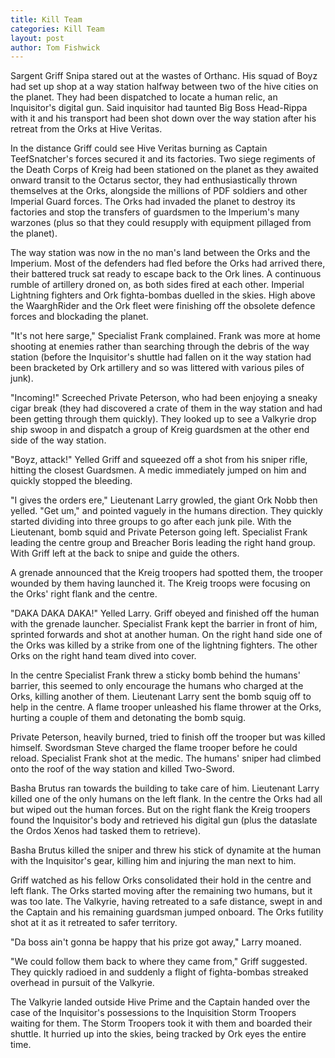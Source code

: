 ```yaml
---
title: Kill Team
categories: Kill Team
layout: post
author: Tom Fishwick
---
```


Sargent Griff Snipa stared out at the wastes of Orthanc. His squad of Boyz had set up shop at a way station halfway between two of the hive cities on the planet. They had been dispatched to locate a human relic, an Inquisitor's digital gun. Said inquisitor had taunted Big Boss Head-Rippa with it and his transport had been shot down over the way station after his retreat from the Orks at Hive Veritas.

In the distance Griff could see Hive Veritas burning as Captain TeefSnatcher's forces secured it and its factories. Two siege regiments of the Death Corps of Kreig had been stationed on the planet as they awaited onward transit to the Octarus sector, they had enthusiastically thrown themselves at the Orks, alongside the millions of PDF soldiers and other Imperial Guard forces. The Orks had invaded the planet to destroy its factories and stop the transfers of guardsmen to the Imperium's many warzones (plus so that they could resupply with equipment pillaged from the planet).

The way station was now in the no man's land between the Orks and the Imperium. Most of the defenders had fled before the Orks had arrived there, their battered truck sat ready to escape back to the Ork lines. A continuous rumble of artillery droned on, as both sides fired at each other. Imperial Lightning fighters and Ork fighta-bombas duelled in the skies. High above the WaarghRider and the Ork fleet were finishing off the obsolete defence forces and blockading the planet.

"It's not here sarge," Specialist Frank complained. Frank was more at home shooting at enemies rather than searching through the debris of the way station (before the Inquisitor's shuttle had fallen on it the way station had been bracketed by Ork artillery and so was littered with various piles of junk).

"Incoming!" Screeched Private Peterson, who had been enjoying a sneaky cigar break (they had discovered a crate of them in the way station and had been getting through them quickly). They looked up to see a Valkyrie drop ship swoop in and dispatch a group of Kreig guardsmen at the other end side of the way station.

"Boyz, attack!" Yelled Griff and squeezed off a shot from his sniper rifle, hitting the closest Guardsmen. A medic immediately jumped on him and quickly stopped the bleeding.

"I gives the orders ere," Lieutenant Larry growled, the giant Ork Nobb then yelled. "Get um," and pointed vaguely in the humans direction. They quickly started dividing into three groups to go after each junk pile. With the Lieutenant, bomb squid and Private Peterson going left. Specialist Frank leading the centre group and Breacher Boris leading the right hand group. With Griff left at the back to snipe and guide the others.

A grenade announced that the Kreig troopers had spotted them, the trooper wounded by them having launched it. The Kreig troops were focusing on the Orks' right flank and the centre.

"DAKA DAKA DAKA!" Yelled Larry. Griff obeyed and finished off the human with the grenade launcher. Specialist Frank kept the barrier in front of him, sprinted forwards and shot at another human. On the right hand side one of the Orks was killed by a strike from one of the lightning fighters. The other Orks on the right hand team dived into cover.

In the centre Specialist Frank threw a sticky bomb behind the humans' barrier, this seemed to only encourage the humans who charged at the Orks, killing another of them. Lieutenant Larry sent the bomb squig off to help in the centre. A flame trooper unleashed his flame thrower at the Orks, hurting a couple of them and detonating the bomb squig.

Private Peterson, heavily burned, tried to finish off the trooper but was killed himself. Swordsman Steve charged the flame trooper before he could reload. Specialist Frank shot at the medic. The humans' sniper had climbed onto the roof of the way station and killed Two-Sword.

Basha Brutus ran towards the building to take care of him. Lieutenant Larry killed one of the only humans on the left flank. In the centre the Orks had all but wiped out the human forces. But on the right flank the Kreig troopers found the Inquisitor's body and retrieved his digital gun (plus the dataslate the Ordos Xenos had tasked them to retrieve).

Basha Brutus killed the sniper and threw his stick of dynamite at the human with the Inquisitor's gear, killing him and injuring the man next to him.

Griff watched as his fellow Orks consolidated their hold in the centre and left flank. The Orks started moving after the remaining two humans, but it was too late. The Valkyrie, having retreated to a safe distance, swept in and the Captain and his remaining guardsman jumped onboard. The Orks futility shot at it as it retreated to safer territory.

"Da boss ain't gonna be happy that his prize got away," Larry moaned.

"We could follow them back to where they came from," Griff suggested. They quickly radioed in and suddenly a flight of fighta-bombas streaked overhead in pursuit of the Valkyrie.

The Valkyrie landed outside Hive Prime and the Captain handed over the case of the Inquisitor's possessions to the Inquisition Storm Troopers waiting for them. The Storm Troopers took it with them and boarded their shuttle. It hurried up into the skies, being tracked by Ork eyes the entire time.
